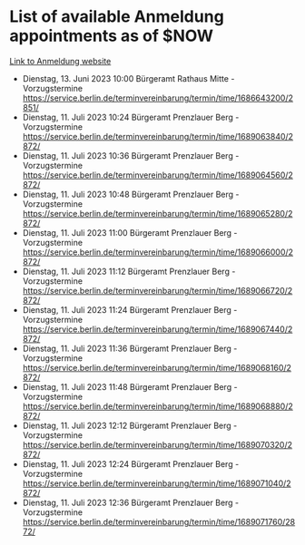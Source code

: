 # List of available Anmeldung appointments as of $NOW
[Link to Anmeldung website](https://service.berlin.de/terminvereinbarung/termin/tag.php?termin=1&anliegen[]=120686&dienstleisterlist=122210,122217,327316,122219,327312,122227,327314,122231,327346,122243,327348,122254,122252,329742,122260,329745,122262,329748,122271,327278,122273,327274,122277,327276,330436,122280,327294,122282,327290,122284,327292,122291,327270,122285,327266,122286,327264,122296,327268,150230,329760,122297,327286,122294,327284,122312,329763,122314,329775,122304,327330,122311,327334,122309,327332,317869,122281,327352,122279,329772,122283,122276,327324,122274,327326,122267,329766,122246,327318,122251,327320,122257,327322,122208,327298,122226,327300&herkunft=http%3A%2F%2Fservice.berlin.de%2Fdienstleistung%2F120686%2F)
- Dienstag, 13. Juni 2023 10:00 Bürgeramt Rathaus Mitte - Vorzugstermine https://service.berlin.de/terminvereinbarung/termin/time/1686643200/2851/
- Dienstag, 11. Juli 2023 10:24 Bürgeramt Prenzlauer Berg - Vorzugstermine https://service.berlin.de/terminvereinbarung/termin/time/1689063840/2872/
- Dienstag, 11. Juli 2023 10:36 Bürgeramt Prenzlauer Berg - Vorzugstermine https://service.berlin.de/terminvereinbarung/termin/time/1689064560/2872/
- Dienstag, 11. Juli 2023 10:48 Bürgeramt Prenzlauer Berg - Vorzugstermine https://service.berlin.de/terminvereinbarung/termin/time/1689065280/2872/
- Dienstag, 11. Juli 2023 11:00 Bürgeramt Prenzlauer Berg - Vorzugstermine https://service.berlin.de/terminvereinbarung/termin/time/1689066000/2872/
- Dienstag, 11. Juli 2023 11:12 Bürgeramt Prenzlauer Berg - Vorzugstermine https://service.berlin.de/terminvereinbarung/termin/time/1689066720/2872/
- Dienstag, 11. Juli 2023 11:24 Bürgeramt Prenzlauer Berg - Vorzugstermine https://service.berlin.de/terminvereinbarung/termin/time/1689067440/2872/
- Dienstag, 11. Juli 2023 11:36 Bürgeramt Prenzlauer Berg - Vorzugstermine https://service.berlin.de/terminvereinbarung/termin/time/1689068160/2872/
- Dienstag, 11. Juli 2023 11:48 Bürgeramt Prenzlauer Berg - Vorzugstermine https://service.berlin.de/terminvereinbarung/termin/time/1689068880/2872/
- Dienstag, 11. Juli 2023 12:12 Bürgeramt Prenzlauer Berg - Vorzugstermine https://service.berlin.de/terminvereinbarung/termin/time/1689070320/2872/
- Dienstag, 11. Juli 2023 12:24 Bürgeramt Prenzlauer Berg - Vorzugstermine https://service.berlin.de/terminvereinbarung/termin/time/1689071040/2872/
- Dienstag, 11. Juli 2023 12:36 Bürgeramt Prenzlauer Berg - Vorzugstermine https://service.berlin.de/terminvereinbarung/termin/time/1689071760/2872/
